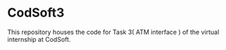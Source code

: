 # CodSoft3
This repository houses the code for Task 3( ATM interface ) of the virtual internship at CodSoft. 

